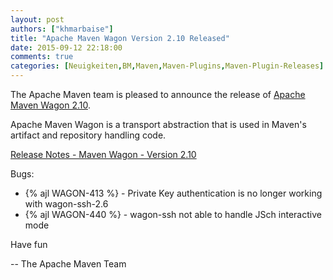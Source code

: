 ```yaml
---
layout: post
authors: ["khmarbaise"]
title: "Apache Maven Wagon Version 2.10 Released"
date: 2015-09-12 22:18:00
comments: true
categories: [Neuigkeiten,BM,Maven,Maven-Plugins,Maven-Plugin-Releases]
---
```

The Apache Maven team is pleased to announce the release of 
[Apache Maven Wagon 2.10](http://maven.apache.org/wagon/).

Apache Maven Wagon is a transport abstraction that is used in Maven's
artifact and repository handling code.

[Release Notes - Maven Wagon - Version 2.10](https://issues.apache.org/jira/secure/ReleaseNote.jspa?projectId=12318122&version=12332441)

Bugs:

 * {% ajl WAGON-413 %} - Private Key authentication is no longer working with wagon-ssh-2.6
 * {% ajl WAGON-440 %} - wagon-ssh not able to handle JSch interactive mode

Have fun

-- The Apache Maven Team
